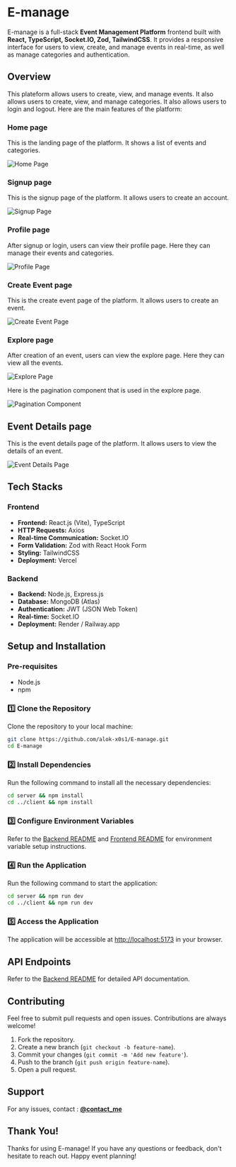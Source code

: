 # E-manage

E-manage is a full-stack **Event Management Platform** frontend built with **React, TypeScript, Socket.IO, Zod, TailwindCSS**. It provides a responsive interface for users to view, create, and manage events in real-time, as well as manage categories and authentication.

## Overview

This plateform allows users to create, view, and manage events. It also allows users to create, view, and manage categories. It also allows users to login and logout. Here are the main features of the platform:

### Home page

This is the landing page of the platform. It shows a list of events and categories.

![Home Page](/client/public/home.png)

### Signup page

This is the signup page of the platform. It allows users to create an account.

![Signup Page](/client/public/signup.png)

### Profile page

After signup or login, users can view their profile page. Here they can manage their events and categories.

![Profile Page](/client/public/profile.png)

### Create Event page

This is the create event page of the platform. It allows users to create an event.

![Create Event Page](/client/public/create-event.png)

### Explore page

After creation of an event, users can view the explore page. Here they can view all the events.

![Explore Page](/client/public/explore.png)

Here is the pagination component that is used in the explore page.

![Pagination Component](/client/public/explore2.png)

## Event Details page

This is the event details page of the platform. It allows users to view the details of an event.

![Event Details Page](/client/public/event-details.png)

## Tech Stacks

### Frontend

-   **Frontend:** React.js (Vite), TypeScript
-   **HTTP Requests:** Axios
-   **Real-time Communication:** Socket.IO
-   **Form Validation:** Zod with React Hook Form
-   **Styling:** TailwindCSS
-   **Deployment:** Vercel

### Backend

-   **Backend:** Node.js, Express.js
-   **Database:** MongoDB (Atlas)
-   **Authentication:** JWT (JSON Web Token)
-   **Real-time:** Socket.IO
-   **Deployment:** Render / Railway.app

## Setup and Installation

### Pre-requisites

-   Node.js
-   npm

### **1️⃣ Clone the Repository**

Clone the repository to your local machine:

```bash
git clone https://github.com/alok-x0s1/E-manage.git
cd E-manage
```

### **2️⃣ Install Dependencies**

Run the following command to install all the necessary dependencies:

```bash
cd server && npm install
cd ../client && npm install
```

### **3️⃣ Configure Environment Variables**

Refer to the [Backend README](/server/README.md) and [Frontend README](/client/README.md) for environment variable setup instructions.

### **4️⃣ Run the Application**

Run the following command to start the application:

```bash
cd server && npm run dev
cd ../client && npm run dev
```

### **5️⃣ Access the Application**

The application will be accessible at [http://localhost:5173](http://localhost:5173) in your browser.

## API Endpoints

Refer to the [Backend README](/server/README.md) for detailed API documentation.

## Contributing

Feel free to submit pull requests and open issues. Contributions are always welcome!

1. Fork the repository.
2. Create a new branch (`git checkout -b feature-name`).
3. Commit your changes (`git commit -m 'Add new feature'`).
4. Push to the branch (`git push origin feature-name`).
5. Open a pull request.

## Support

For any issues, contact : **[@contact_me](https://instagram.com/mr_x0s1)**

## Thank You!

Thanks for using E-manage! If you have any questions or feedback, don't hesitate to reach out. Happy event planning!
